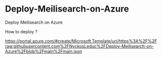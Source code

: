 # Deploy-Meilisearch-on-Azure
Deploy Meilisearch on Azure

How to deploy ?


https://portal.azure.com/#create/Microsoft.Template/uri/https%3A%2F%2Fraw.githubusercontent.com%2FNyckosLeduc%2FDeploy-Meilisearch-on-Azure%2Fblob%2Fmain%2Fmain.json
